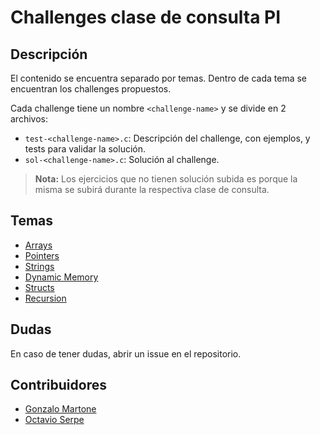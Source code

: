 # Challenges clase de consulta PI

## Descripción

El contenido se encuentra separado por temas. Dentro de cada tema se encuentran los challenges propuestos.

Cada challenge tiene un nombre `<challenge-name>` y se divide en 2 archivos:
- `test-<challenge-name>.c`: Descripción del challenge, con ejemplos, y tests para validar la solución.
- `sol-<challenge-name>.c`: Solución al challenge.

> **Nota:** Los ejercicios que no tienen solución subida es porque la misma se subirá durante la respectiva clase de consulta.


## Temas

- [Arrays](./arrays)
- [Pointers](./pointers)
- [Strings](./strings)
- [Dynamic Memory](./dynamic-memory)
- [Structs](./structs)
- [Recursion](./recursion)

## Dudas

En caso de tener dudas, abrir un issue en el repositorio.

## Contribuidores
- [Gonzalo Martone](https://github.com/ImNotGone)
- [Octavio Serpe](https://github.com/OctavioSerpe)

